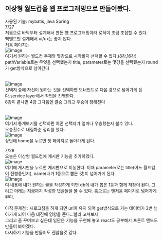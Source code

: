 ## 이상형 월드컵을 웹 프로그래밍으로 만들어봤다.<br>
사용된 기술: mybatis, java Spring<br>
7/27<br>
처음으로 바닥부터 설계해서 만든 웹 프로그래밍이라 로직이 조금 조잡할 수 있다.<br>
백앤드만 설계해서 ui/ux는 좋지 않다. <br>
처음 페이지는 <br>
![image](https://user-images.githubusercontent.com/77154341/127112012-cec17f86-2bea-4437-82aa-03c499df9818.png)<br>
여기서 원하는 월드컵 주제와 몇강으로 시작할지 선택할 수 있다.(8강,16강)<br>
pathVariable로는 무엇을 선택했는지 title, parameter로는 몇강을 선택했는지 round가 get방식으로 넘어간다<br>
<br>
<br>
![image](https://user-images.githubusercontent.com/77154341/127111957-6ffc1b39-a9f1-463f-8e83-99233860ba5f.png)<br>
선택지 중에 자신이 원하는 것을 선택하면 토너먼트로 다음 강으로 넘어가게 된다.service layer에서 작업을 진행한다.<br> 8강이 끝나면 4강 그다음엔 결승 그리고 우승이 정해진다<br><br><br>
![image](https://user-images.githubusercontent.com/77154341/127112182-d32edea4-0c49-4a12-9150-1722b3ab7758.png)<br>
여기서 통계보기를 선택하면 어떤 선택지가 얼마나 우승했는지 볼수 있다.<br>
우승횟수로 내림차순 정리를 했다.<br>
![image](https://user-images.githubusercontent.com/77154341/127112305-a4960e3b-014b-4394-a99b-dce40c463542.png)<br>
상단에 home을 누르면 첫 페이지로 돌아가게 된다.<br>

7/28<br>
오늘은 이상형 월드컵에 게시판 기능을 추가하였다.<br>
![image](https://user-images.githubusercontent.com/77154341/127324412-3ae8ffe1-fc0a-484c-83ba-53c80a8ca5b1.png)<br>
여기에 게시판을 누르면 게시판으로 이동한다. 이때 parameter로는 title(어느 월드컵이 진행중인지), name(내가 1등으로 뽑은 것)이 넘어가게 된다.<br>
![image](https://user-images.githubusercontent.com/77154341/127324682-0f6f45c2-92db-4fbe-a585-508dfd34084b.png)<br>여
내용에 내가 원하는 글을 작성하게 되면 db에 내가 뽑은 1등과 함께 저장이 된다.
그리고 아래는 지금까지 작성한 댓글들을 볼 수 있다. 홈으로는 맨처음 페이지로 넘어가게 된다.<br><br>
아직 문제점 : 새로고침을 하게 되면 url이 유지 되어 get방식으로 가는 데이터가 2번 넘아가게 되어 다음 대진에 영향을 준다...빨리 고쳐보자<br>
그리고 좀 꾸며보고 싶은데 일단은 기능을 구현해 놓고 react도 공부해서 프론트 앤드도 만들어 봐야겠다.<br>
다시하기 기능을 만들어도 괜찮을것 같다.
